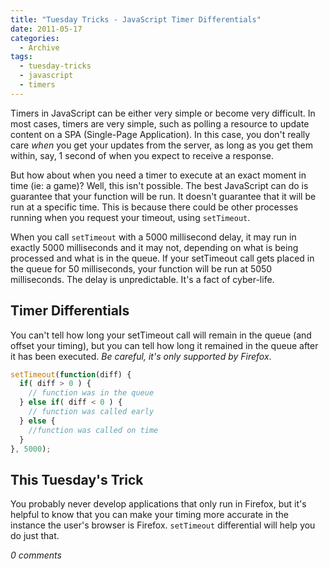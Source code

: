 ```yaml
---
title: "Tuesday Tricks - JavaScript Timer Differentials"
date: 2011-05-17
categories:
  - Archive
tags:
  - tuesday-tricks
  - javascript
  - timers
---
```


Timers in JavaScript can be either very simple or become very difficult. In most cases, timers are very simple, such as polling a resource to update content on a SPA (Single-Page Application). In this case, you don't really care *when* you get your updates from the server, as long as you get them within, say, 1 second of when you expect to receive a response.

But how about when you need a timer to execute at an exact moment in time (ie: a game)? Well, this isn't possible. The best JavaScript can do is guarantee that your function will be run. It doesn't guarantee that it will be run at a specific time. This is because there could be other processes running when you request your timeout, using `setTimeout`.

When you call `setTimeout` with a 5000 millisecond delay, it may run in exactly 5000 milliseconds and it may not, depending on what is being processed and what is in the queue. If your setTimeout call gets placed in the queue for 50 milliseconds, your function will be run at 5050 milliseconds. The delay is unpredictable. It's a fact of cyber-life.

## Timer Differentials

You can't tell how long your setTimeout call will remain in the queue (and offset your timing), but you can tell how long it remained in the queue after it has been executed. *Be careful, it's only supported by Firefox*.

```javascript
setTimeout(function(diff) {
  if( diff > 0 ) {
    // function was in the queue
  } else if( diff < 0 ) {
    // function was called early
  } else {
    //function was called on time
  }
}, 5000);
```

## This Tuesday's Trick

You probably never develop applications that only run in Firefox, but it's helpful to know that you can make your timing more accurate in the instance the user's browser is Firefox. `setTimeout` differential will help you do just that.

*0 comments*